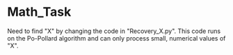 # Math_Task
Need to find "X" by changing the code in "Recovery_X.py". This code runs on the Po-Pollard algorithm and can only process small, numerical values of "X".
